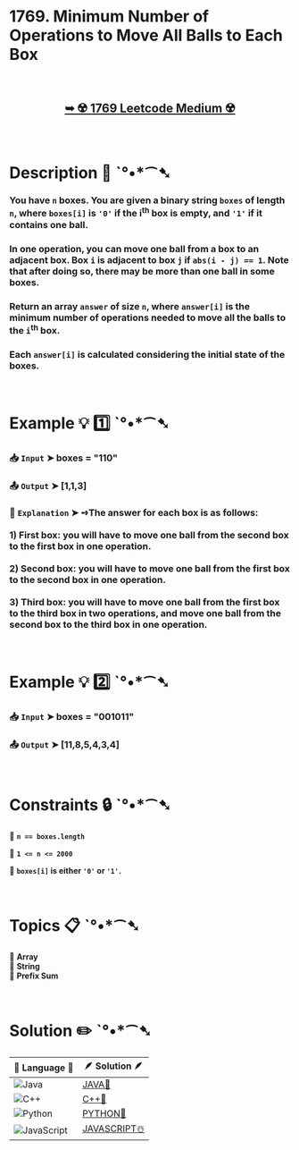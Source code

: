 # 1769. Minimum Number of Operations to Move All Balls to Each Box

</br>

<h2 align="center"> 

<a href="https://leetcode.com/problems/minimum-number-of-operations-to-move-all-balls-to-each-box/description/?envType=daily-question&envId=2025-01-06"><strong>➥ ☢️ 1769 Leetcode Medium ☢️ </strong></a>
</h2>

</br>

# Description 📜 ˋ°•*⁀➷

### You have `n` boxes. You are given a binary string `boxes` of length `n`, where `boxes[i]` is `'0'` if the i<sup>th</sup> box is empty, and `'1'` if it contains one ball.

### In one operation, you can move one ball from a box to an adjacent box. Box `i` is adjacent to box `j` if `abs(i - j) == 1`. Note that after doing so, there may be more than one ball in some boxes.

### Return an array `answer` of size `n`, where `answer[i]` is the minimum number of operations needed to move all the balls to the `i`<sup>th</sup> box.

### Each `answer[i]` is calculated considering the initial state of the boxes.

</br>

# Example 💡 1️⃣ ˋ°•*⁀➷

  ### 📥 `Input`  ➤ boxes = "110"

  ### 📤 `Output`  ➤ [1,1,3]

  ### 🔦 `Explanation`  ➤ ➺The answer for each box is as follows:</br> </br> 1) First box: you will have to move one ball from the second box to the first box in one operation.</br> </br> 2) Second box: you will have to move one ball from the first box to the second box in one operation.</br> </br> 3) Third box: you will have to move one ball from the first box to the third box in two operations, and move one ball from the second box to the third box in one operation.

</br>

# Example 💡 2️⃣ ˋ°•*⁀➷

  ### 📥 `Input` ➤  boxes = "001011"

  ### 📤 `Output`  ➤ [11,8,5,4,3,4]

</br>

# Constraints 🔒 ˋ°•*⁀➷

🔹 **`n == boxes.length`** </br>

🔹 **`1 <= n <= 2000`** </br>

🔹 **`boxes[i]` is either `'0'` or `'1'`.** </br>

</br>

# Topics 📋 ˋ°•*⁀➷

🔸 **Array**  </br>
🔸 **String**  </br>
🔸 **Prefix Sum**  </br>

</br>

# Solution ✏️ ˋ°•*⁀➷

| 📒 Language 📒  | 🪶 Solution 🪶 |
| ------------- | ------------- |
|  ![Java](https://img.shields.io/badge/java-%23ED8B00.svg?style=for-the-badge&logo=openjdk&logoColor=white)  | [JAVA🍁](https://github.com/Prakhar-002/LEETCODE/blob/main/%F0%9F%8D%84%20Daily%20Challenge%202025%20%F0%9F%8D%B3/%F0%9F%94%AC%20Examine%20Thoroughly%20%F0%9F%A7%AC/01%20Jan%20%F0%9F%AA%BC/06%20-%2001%20-%202025%20---%201769.%20Minimum%20Number%20of%20Operations%20to%20Move%20All%20Balls%20to%20Each%20Box%20%E2%98%83%EF%B8%8F%20%F0%9F%8D%81%20%F0%9F%8D%B0%20%F0%9F%8E%B2/%F0%9F%8D%81JAVA%20-%201769.%20Minimum%20Number%20of%20Operations%20to%20Mo.java) |
|  ![C++](https://img.shields.io/badge/c++-%2300599C.svg?style=for-the-badge&logo=c%2B%2B&logoColor=white)  | [C++🎲](https://github.com/Prakhar-002/LEETCODE/blob/main/%F0%9F%8D%84%20Daily%20Challenge%202025%20%F0%9F%8D%B3/%F0%9F%94%AC%20Examine%20Thoroughly%20%F0%9F%A7%AC/01%20Jan%20%F0%9F%AA%BC/06%20-%2001%20-%202025%20---%201769.%20Minimum%20Number%20of%20Operations%20to%20Move%20All%20Balls%20to%20Each%20Box%20%E2%98%83%EF%B8%8F%20%F0%9F%8D%81%20%F0%9F%8D%B0%20%F0%9F%8E%B2/%F0%9F%8E%B2CPP%20-%201769.%20Minimum%20Number%20of%20Operations%20to%20Move.cpp)  |
|  ![Python](https://img.shields.io/badge/python-3670A0?style=for-the-badge&logo=python&logoColor=ffdd54)    | [PYTHON🍰](https://github.com/Prakhar-002/LEETCODE/blob/main/%F0%9F%8D%84%20Daily%20Challenge%202025%20%F0%9F%8D%B3/%F0%9F%94%AC%20Examine%20Thoroughly%20%F0%9F%A7%AC/01%20Jan%20%F0%9F%AA%BC/06%20-%2001%20-%202025%20---%201769.%20Minimum%20Number%20of%20Operations%20to%20Move%20All%20Balls%20to%20Each%20Box%20%E2%98%83%EF%B8%8F%20%F0%9F%8D%81%20%F0%9F%8D%B0%20%F0%9F%8E%B2/%F0%9F%8D%B0PYTHON%20-%201769.%20Minimum%20Number%20of%20Operations%20to%20Mo.py) |
| ![JavaScript](https://img.shields.io/badge/javascript-%23323330.svg?style=for-the-badge&logo=javascript&logoColor=%23F7DF1E)   | [JAVASCRIPT☃️](https://github.com/Prakhar-002/LEETCODE/blob/main/%F0%9F%8D%84%20Daily%20Challenge%202025%20%F0%9F%8D%B3/%F0%9F%94%AC%20Examine%20Thoroughly%20%F0%9F%A7%AC/01%20Jan%20%F0%9F%AA%BC/06%20-%2001%20-%202025%20---%201769.%20Minimum%20Number%20of%20Operations%20to%20Move%20All%20Balls%20to%20Each%20Box%20%E2%98%83%EF%B8%8F%20%F0%9F%8D%81%20%F0%9F%8D%B0%20%F0%9F%8E%B2/%E2%98%83%EF%B8%8FJAVASCRIPT%20-%201769.%20Minimum%20Number%20of%20Operations%20t.js) |

